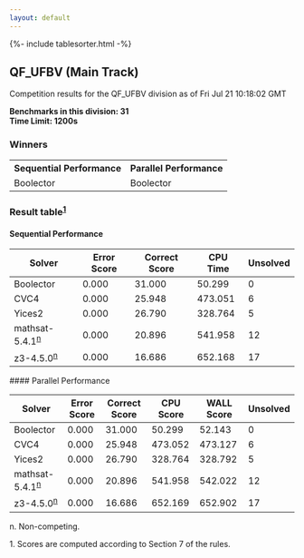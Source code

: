 ```yaml
---
layout: default
---
```

{%- include tablesorter.html -%}

##  QF_UFBV (Main Track)

Competition results for the QF_UFBV division as of Fri Jul 21 10:18:02 GMT

**Benchmarks in this division: 31**
<br/>
**Time Limit: 1200s**


### Winners

<table>
<tr>
<th class="center">Sequential Performance</th>
<th class="center">Parallel Performance</th>
</tr>
<tr class="center">
<td>Boolector</td>
<td>Boolector</td>
</tr>
</table>

### Result table<sup><a href="#fn1">1</a></sup>


#### Sequential Performance
<table id="sequential" class="result sorted">
<thead>
<tr>
<th class="center">Solver</th>
<th class="center">Error Score</th>
<th class="center">Correct Score</th>
<th class="center">CPU Time</th>
<th class="center">Unsolved</th>
</tr>
</thead>
<tr>
<td>Boolector</td>
<td class="right">0.000</td>
<td class="right">31.000</td>
<td class="right">50.299</td>
<td class="right">0</td>
</tr>
<tr>
<td>CVC4</td>
<td class="right">0.000</td>
<td class="right">25.948</td>
<td class="right">473.051</td>
<td class="right">6</td>
</tr>
<tr>
<td>Yices2</td>
<td class="right">0.000</td>
<td class="right">26.790</td>
<td class="right">328.764</td>
<td class="right">5</td>
</tr>
<tr>
<td>mathsat-5.4.1<SUP><a href="#fn">n</a></SUP>
</td>
<td class="right">0.000</td>
<td class="right">20.896</td>
<td class="right">541.958</td>
<td class="right">12</td>
</tr>
<tr>
<td>z3-4.5.0<SUP><a href="#fn">n</a></SUP>
</td>
<td class="right">0.000</td>
<td class="right">16.686</td>
<td class="right">652.168</td>
<td class="right">17</td>
</tr>

</table>
#### Parallel Performance
<table id="parallel" class="result sorted">
<thead>
<tr>
<th class="center">Solver</th>
<th class="center">Error Score</th>
<th class="center">Correct Score</th>
<th class="center">CPU Score</th>
<th class="center">WALL Score</th>
<th class="center">Unsolved</th>
</tr>
</thead>
<tr>
<td>Boolector</td>
<td class="right">0.000</td>
<td class="right">31.000</td>
<td class="right">50.299</td>
<td class="right">52.143</td>
<td class="right">0</td>
</tr>
<tr>
<td>CVC4</td>
<td class="right">0.000</td>
<td class="right">25.948</td>
<td class="right">473.052</td>
<td class="right">473.127</td>
<td class="right">6</td>
</tr>
<tr>
<td>Yices2</td>
<td class="right">0.000</td>
<td class="right">26.790</td>
<td class="right">328.764</td>
<td class="right">328.792</td>
<td class="right">5</td>
</tr>
<tr>
<td>mathsat-5.4.1<SUP><a href="#fn">n</a></SUP>
</td>
<td class="right">0.000</td>
<td class="right">20.896</td>
<td class="right">541.958</td>
<td class="right">542.022</td>
<td class="right">12</td>
</tr>
<tr>
<td>z3-4.5.0<SUP><a href="#fn">n</a></SUP>
</td>
<td class="right">0.000</td>
<td class="right">16.686</td>
<td class="right">652.169</td>
<td class="right">652.902</td>
<td class="right">17</td>
</tr>
</table>
<span id="fn"> n. Non-competing.</span>

<span id="fn1"> 1. Scores are computed according to Section 7 of the rules.</span>


